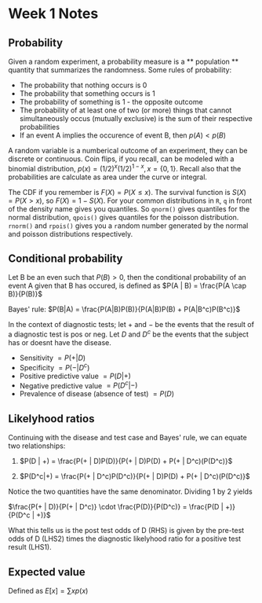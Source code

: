 # Week 1 Notes

## Probability

Given a random experiment, a probability measure is a ** population ** quantity that summarizes the randomness. Some rules of probability:

* The probability that nothing occurs is 0
* The probability that something occurs is 1
* The probability of something is 1 - the opposite outcome
* The probability of at least one of two (or more) things that cannot simultaneously occus (mutually exclusive) is the sum of their respective probabilities 
* If an event A implies the occurence of event B, then $p(A)<p(B)$

A random variable is a numberical outcome of an experiment, they can be discrete or continuous. Coin flips, if you recall, can be modeled with a binomial distribution, $p(x) = (1/2)^x(1/2)^{1-x}, x= \{0, 1\}$. Recall also that the probabilities are calculate as area under the curve or integral. 

The CDF if you remember is $F(X) = P(X \leq x)$. The survival function is $S(X) = P(X > x)$, so $F(X) = 1 - S(X)$. For your common distributions in `R`, `q` in front of the density name gives you quantiles. So `qnorm()` gives quantiles for the normal distribution, `qpois()` gives quantiles for the poisson distribution. `rnorm()` and `rpois()` gives you a `r`andom number generated by the normal and poisson distributions respectively. 

## Conditional probability

Let B be an even such that $P(B)>0$, then the conditional probability of an event A given that B has occured, is defined as $P(A | B) = \frac{P(A \cap B)}{P(B)}$

Bayes' rule: 
$P(B|A) = \frac{P(A|B)P(B)}{P(A|B)P(B) + P(A|B^c)P(B^c)}$

In the context of diagnostic tests; let $+$ and $-$ be the events that the result of a diagnostic test is pos or neg. Let $D$ and $D^c$ be the events that the subject has or doesnt have the disease. 

* Sensitivity $= P(+ | D)$
* Specificity $= P(- | D^c)$
* Positive predictive value $= P(D | +)$
* Negative predictive value $= P(D^c | -)$
* Prevalence of disease (absence of test) $= P(D)$

## Likelyhood ratios

Continuing with the disease and test case and Bayes' rule, we can equate two relationships:

1. $P(D | +) = \frac{P(+ | D)P(D)}{P(+ | D)P(D) + P(+ | D^c)(P(D^c)}$

2. $P(D^c|+) = \frac{P(+ | D^c)P(D^c)}{P(+ | D)P(D) + P(+ | D^c)(P(D^c)}$

Notice the two quantities have the same denominator. Dividing $1$ by $2$ yields

$\frac{P(+ | D)}{P(+ | D^c)} \cdot \frac{P(D)}{P(D^c)} = \frac{P(D | +)}{P(D^c | +)}$

What this tells us is the post test odds of D (RHS) is given by the pre-test odds of D (LHS2) times the diagnostic likelyhood ratio for a positive test result (LHS1). 

## Expected value

Defined as $E[x] = \sum xp(x)$





